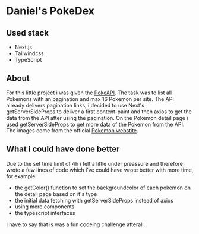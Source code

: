 # Daniel's PokeDex #

## Used stack ##
* Next.js
* Tailwindcss
* TypeScript

## About ##
For this little project i was given the [PokeAPI](https://https://pokeapi.co/). 
The task was to list all Pokemons with an pagination and max 16 Pokemon per site. The API already delivers pagination links, i decided to use Next's getServerSideProps to deliver a first content-paint and then axios to get the data from the API after using the pagination. On the Pokemon detail page i used getServerSideProps to get more data of the Pokemon from the API. The images come from the official [Pokemon webstite](https://assets.pokemon.com/assets/cms2/img/pokedex/full/001.png).

## What i could have done better ##
Due to the set time limit of 4h i felt a little under preassure and therefore wrote a few lines of code which i've could have wrote better with more time, for example:
* the getColor() function to set the backgroundcolor of each pokemon on the detail page based on it's type
* the initial data fetching with getServerSideProps instead of axios
* using more components
* the typescript interfaces

I have to say that is was a fun codeing challenge afterall.

